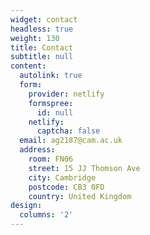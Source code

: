 ```yaml
---
widget: contact
headless: true
weight: 130
title: Contact
subtitle: null
content:
  autolink: true
  form:
    provider: netlify
    formspree:
      id: null
    netlify:
      captcha: false
  email: ag2187@cam.ac.uk
  address:
    room: FN06
    street: 15 JJ Thomson Ave
    city: Cambridge
    postcode: CB3 0FD
    country: United Kingdom
design:
  columns: '2'
---
```

